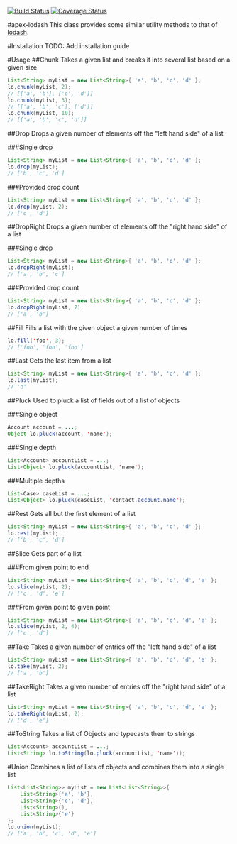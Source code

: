 [![Build Status](https://travis-ci.org/apex-lodash/lo.svg?branch=master)](https://travis-ci.org/apex-lodash/lo)
[![Coverage Status](http://coveralls.io/repos/apex-lodash/lo/badge.svg?branch=master&service=github)](http://coveralls.io/github/apex-lodash/lo?branch=master)

#apex-lodash
This class provides some similar utility methods to that of [lodash](https://lodash.com/).

#Installation
TODO: Add installation guide

#Usage
##Chunk
Takes a given list and breaks it into several list based on a given size
```java
List<String> myList = new List<String>{ 'a', 'b', 'c', 'd' };
lo.chunk(myList, 2);
// [['a', 'b'], ['c', 'd']]
lo.chunk(myList, 3);
// [['a', 'b', 'c'], ['d']]
lo.chunk(myList, 10);
// [['a', 'b', 'c', 'd']]
```

##Drop
Drops a given number of elements off the "left hand side" of a list

###Single drop
```java
List<String> myList = new List<String>{ 'a', 'b', 'c', 'd' };
lo.drop(myList);
// ['b', 'c', 'd']
```

###Provided drop count
```java
List<String> myList = new List<String>{ 'a', 'b', 'c', 'd' };
lo.drop(myList, 2);
// ['c', 'd']
```

##DropRight
Drops a given number of elements off the "right hand side" of a list

###Single drop
```java
List<String> myList = new List<String>{ 'a', 'b', 'c', 'd' };
lo.dropRight(myList);
// ['a', 'b', 'c']
```

###Provided drop count
```java
List<String> myList = new List<String>{ 'a', 'b', 'c', 'd' };
lo.dropRight(myList, 2);
// ['a', 'b']
```

##Fill
Fills a list with the given object a given number of times
```java
lo.fill('foo', 3);
// ['foo', 'foo', 'foo']
```

##Last
Gets the last item from a list
```java
List<String> myList = new List<String>{ 'a', 'b', 'c', 'd' };
lo.last(myList);
// 'd'
```

##Pluck
Used to pluck a list of fields out of a list of objects

###Single object
```java
Account account = ...;
Object lo.pluck(account, 'name');
```

###Single depth
```java
List<Account> accountList = ...;
List<Object> lo.pluck(accountList, 'name');
```

###Multiple depths
```java
List<Case> caseList = ...;
List<Object> lo.pluck(caseList, 'contact.account.name');
```

##Rest
Gets all but the first element of a list

```java
List<String> myList = new List<String>{ 'a', 'b', 'c', 'd' };
lo.rest(myList);
// ['b', 'c', 'd']
```

##Slice
Gets part of a list

###From given point to end

```java
List<String> myList = new List<String>{ 'a', 'b', 'c', 'd', 'e' };
lo.slice(myList, 2);
// ['c', 'd', 'e']
```

###From given point to given point

```java
List<String> myList = new List<String>{ 'a', 'b', 'c', 'd', 'e' };
lo.slice(myList, 2, 4);
// ['c', 'd']
```

##Take
Takes a given number of entries off the "left hand side" of a list

```java
List<String> myList = new List<String>{ 'a', 'b', 'c', 'd', 'e' };
lo.take(myList, 2);
// ['a', 'b']
```

##TakeRight
Takes a given number of entries off the "right hand side" of a list

```java
List<String> myList = new List<String>{ 'a', 'b', 'c', 'd', 'e' };
lo.takeRight(myList, 2);
// ['d', 'e']
```

##ToString
Takes a list of Objects and typecasts them to strings

```java
List<Account> accountList = ...;
List<String> lo.toString(lo.pluck(accountList, 'name'));
```

#Union
Combines a list of lists of objects and combines them into a single list

```java
List<List<String>> myList = new List<List<String>>{
	List<String>{'a', 'b'},
	List<String>{'c', 'd'},
	List<String>(),
	List<String>{'e'}
};
lo.union(myList);
// ['a', 'b', 'c', 'd', 'e']
```